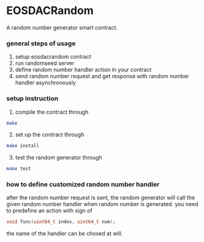# EOSDACRandom

A random number generator smart contract.

### general steps of usage

1. setup eosdacrandom contract
2. run randomseed server
3. define random number handler action in your contract
3. send random number request and get response with random number handler asynchronously

### setup instruction

1. compile the contract through

```bash
make
```

2. set up the contract through

```bash
make install
```

3. test the random generator through

```bash
make test
```

### how to define customized random number handler

after the random number request is sent, the random generator will call the given random number handler when random number is generated. you need to predefine an action with sign of 

```c++
void func(uint64_t index, uint64_t num);
```

the name of the handler can be chosed at will.

